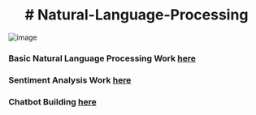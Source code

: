 <h1 align="center">
# Natural-Language-Processing
</h1>

![image](https://user-images.githubusercontent.com/51862131/232579014-1a82f1ca-e9cd-4142-afb0-fbdbe6d54a99.png)
### Basic Natural Language Processing Work [here](https://github.com/Muhammad-Usama-07/Natural-Language-Processing/tree/main/NLP_Basics)



### Sentiment Analysis Work [here](https://github.com/Muhammad-Usama-07/Natural-Language-Processing/tree/main/Sentiment_Analysis)

### Chatbot Building [here](https://github.com/Muhammad-Usama-07/Natural-Language-Processing/tree/main/Chatbot_Work)

